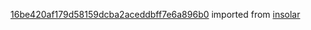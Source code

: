 [16be420af179d58159dcba2aceddbff7e6a896b0](https://github.com/insolar/insolar/commit/16be420af179d58159dcba2aceddbff7e6a896b0) imported from [insolar](https://github.com/insolar/insolar)
